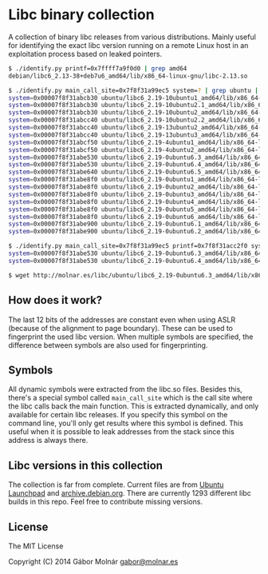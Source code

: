 Libc binary collection
======================

A collection of binary libc releases from various distributions. Mainly useful for identifying
the exact libc version running on a remote Linux host in an exploitation process based on
leaked pointers.

```bash
$ ./identify.py printf=0x7ffff7a9f0d0 | grep amd64
debian/libc6_2.13-38+deb7u6_amd64/lib/x86_64-linux-gnu/libc-2.13.so

$ ./identify.py main_call_site=0x7f8f31a99ec5 system=? | grep ubuntu | sort
system=0x00007f8f31abcb30 ubuntu/libc6_2.19-10ubuntu1_amd64/lib/x86_64-linux-gnu/libc-2.19.so
system=0x00007f8f31abcb30 ubuntu/libc6_2.19-10ubuntu2.1_amd64/lib/x86_64-linux-gnu/libc-2.19.so
system=0x00007f8f31abcb30 ubuntu/libc6_2.19-10ubuntu2_amd64/lib/x86_64-linux-gnu/libc-2.19.so
system=0x00007f8f31abcc40 ubuntu/libc6_2.19-10ubuntu2.2_amd64/lib/x86_64-linux-gnu/libc-2.19.so
system=0x00007f8f31abcc40 ubuntu/libc6_2.19-13ubuntu2_amd64/lib/x86_64-linux-gnu/libc-2.19.so
system=0x00007f8f31abcc40 ubuntu/libc6_2.19-13ubuntu3_amd64/lib/x86_64-linux-gnu/libc-2.19.so
system=0x00007f8f31abcf50 ubuntu/libc6_2.19-4ubuntu1_amd64/lib/x86_64-linux-gnu/libc-2.19.so
system=0x00007f8f31abcf50 ubuntu/libc6_2.19-4ubuntu2_amd64/lib/x86_64-linux-gnu/libc-2.19.so
system=0x00007f8f31abe530 ubuntu/libc6_2.19-0ubuntu6.3_amd64/lib/x86_64-linux-gnu/libc-2.19.so
system=0x00007f8f31abe530 ubuntu/libc6_2.19-0ubuntu6.4_amd64/lib/x86_64-linux-gnu/libc-2.19.so
system=0x00007f8f31abe640 ubuntu/libc6_2.19-0ubuntu6.5_amd64/lib/x86_64-linux-gnu/libc-2.19.so
system=0x00007f8f31abe8f0 ubuntu/libc6_2.19-0ubuntu1_amd64/lib/x86_64-linux-gnu/libc-2.19.so
system=0x00007f8f31abe8f0 ubuntu/libc6_2.19-0ubuntu2_amd64/lib/x86_64-linux-gnu/libc-2.19.so
system=0x00007f8f31abe8f0 ubuntu/libc6_2.19-0ubuntu3_amd64/lib/x86_64-linux-gnu/libc-2.19.so
system=0x00007f8f31abe8f0 ubuntu/libc6_2.19-0ubuntu4_amd64/lib/x86_64-linux-gnu/libc-2.19.so
system=0x00007f8f31abe8f0 ubuntu/libc6_2.19-0ubuntu5_amd64/lib/x86_64-linux-gnu/libc-2.19.so
system=0x00007f8f31abe8f0 ubuntu/libc6_2.19-0ubuntu6_amd64/lib/x86_64-linux-gnu/libc-2.19.so
system=0x00007f8f31abe900 ubuntu/libc6_2.19-0ubuntu6.1_amd64/lib/x86_64-linux-gnu/libc-2.19.so
system=0x00007f8f31abe900 ubuntu/libc6_2.19-0ubuntu6.2_amd64/lib/x86_64-linux-gnu/libc-2.19.so

$ ./identify.py main_call_site=0x7f8f31a99ec5 printf=0x7f8f31acc2f0 system=?
system=0x00007f8f31abe530 ubuntu/libc6_2.19-0ubuntu6.3_amd64/lib/x86_64-linux-gnu/libc-2.19.so
system=0x00007f8f31abe530 ubuntu/libc6_2.19-0ubuntu6.4_amd64/lib/x86_64-linux-gnu/libc-2.19.so

$ wget http://molnar.es/libc/ubuntu/libc6_2.19-0ubuntu6.3_amd64/lib/x86_64-linux-gnu/libc-2.19.so
```

How does it work?
-----------------

The last 12 bits of the addresses are constant even when using ASLR (because of the alignment to page
boundary). These can be used to fingerprint the used libc version. When multiple symbols are specified,
the difference between symbols are also used for fingerprinting.

Symbols
-------

All dynamic symbols were extracted from the libc.so files. Besides this, there's a special symbol
called `main_call_site` which is the call site where the libc calls back the main function. This
is extracted dynamically, and only available for certain libc releases. If you specify this symbol
on the command line, you'll only get results where this symbol is defined. This useful when it is
possible to leak addresses from the stack since this address is always there.

Libc versions in this collection
--------------------------------

The collection is far from complete. Current files are from [Ubuntu Launchpad](https://launchpad.net/ubuntu/)
and [archive.debian.org](http://archive.debian.org/). There are currently 1293 different libc builds in
this repo. Feel free to contribute missing versions.

License
-------

The MIT License

Copyright (C) 2014 Gábor Molnár <gabor@molnar.es>

